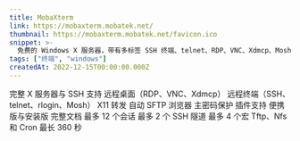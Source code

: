 ```yaml
---
title: MobaXterm
link: https://mobaxterm.mobatek.net/
thumbnail: https://mobaxterm.mobatek.net/favicon.ico
snippet: >-
  免费的 Windows X 服务器，带有多标签 SSH 终端、telnet、RDP、VNC、Xdmcp、Mosh 和 X11 转发。支持便携版和安装版。
tags: ["终端", "windows"]
createdAt: 2022-12-15T00:00:00.000Z
---
```

完整 X 服务器与 SSH 支持
远程桌面（RDP、VNC、Xdmcp）
远程终端（SSH、telnet、rlogin、Mosh）
X11 转发
自动 SFTP 浏览器
主密码保护
插件支持
便携版与安装版
完整文档
最多 12 个会话
最多 2 个 SSH 隧道
最多 4 个宏
Tftp、Nfs 和 Cron 最长 360 秒